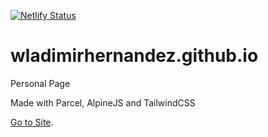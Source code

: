 [![Netlify Status](https://api.netlify.com/api/v1/badges/1557c929-1bb5-45f5-b831-281bfca4f0c9/deploy-status)](https://app.netlify.com/sites/amazing-kirch-a7784b/deploys)

# wladimirhernandez.github.io
Personal Page

Made with Parcel, AlpineJS and TailwindCSS

[Go to Site](https://amazing-kirch-a7784b.netlify.app/).
